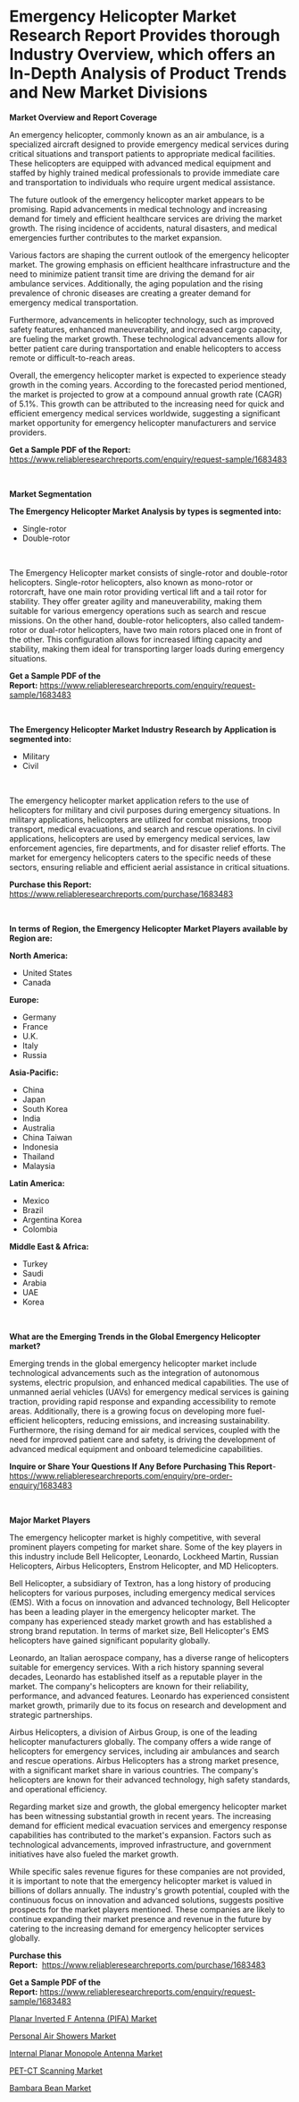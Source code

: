 <p><h1>Emergency Helicopter Market Research Report Provides thorough Industry Overview, which offers an In-Depth Analysis of Product Trends and New Market Divisions</h1></p><p><strong>Market Overview and Report Coverage</strong></p>
<p><p>An emergency helicopter, commonly known as an air ambulance, is a specialized aircraft designed to provide emergency medical services during critical situations and transport patients to appropriate medical facilities. These helicopters are equipped with advanced medical equipment and staffed by highly trained medical professionals to provide immediate care and transportation to individuals who require urgent medical assistance.</p><p>The future outlook of the emergency helicopter market appears to be promising. Rapid advancements in medical technology and increasing demand for timely and efficient healthcare services are driving the market growth. The rising incidence of accidents, natural disasters, and medical emergencies further contributes to the market expansion.</p><p>Various factors are shaping the current outlook of the emergency helicopter market. The growing emphasis on efficient healthcare infrastructure and the need to minimize patient transit time are driving the demand for air ambulance services. Additionally, the aging population and the rising prevalence of chronic diseases are creating a greater demand for emergency medical transportation.</p><p>Furthermore, advancements in helicopter technology, such as improved safety features, enhanced maneuverability, and increased cargo capacity, are fueling the market growth. These technological advancements allow for better patient care during transportation and enable helicopters to access remote or difficult-to-reach areas.</p><p>Overall, the emergency helicopter market is expected to experience steady growth in the coming years. According to the forecasted period mentioned, the market is projected to grow at a compound annual growth rate (CAGR) of 5.1%. This growth can be attributed to the increasing need for quick and efficient emergency medical services worldwide, suggesting a significant market opportunity for emergency helicopter manufacturers and service providers.</p></p>
<p><strong>Get a Sample PDF of the Report:</strong> <a href="https://www.reliableresearchreports.com/enquiry/request-sample/1683483">https://www.reliableresearchreports.com/enquiry/request-sample/1683483</a></p>
<p>&nbsp;</p>
<p><strong>Market Segmentation</strong></p>
<p><strong>The Emergency Helicopter Market Analysis by types is segmented into:</strong></p>
<p><ul><li>Single-rotor</li><li>Double-rotor</li></ul></p>
<p>&nbsp;</p>
<p><p>The Emergency Helicopter market consists of single-rotor and double-rotor helicopters. Single-rotor helicopters, also known as mono-rotor or rotorcraft, have one main rotor providing vertical lift and a tail rotor for stability. They offer greater agility and maneuverability, making them suitable for various emergency operations such as search and rescue missions. On the other hand, double-rotor helicopters, also called tandem-rotor or dual-rotor helicopters, have two main rotors placed one in front of the other. This configuration allows for increased lifting capacity and stability, making them ideal for transporting larger loads during emergency situations.</p></p>
<p><strong>Get a Sample PDF of the Report:</strong>&nbsp;<a href="https://www.reliableresearchreports.com/enquiry/request-sample/1683483">https://www.reliableresearchreports.com/enquiry/request-sample/1683483</a></p>
<p>&nbsp;</p>
<p><strong>The Emergency Helicopter Market Industry Research by Application is segmented into:</strong></p>
<p><ul><li>Military</li><li>Civil</li></ul></p>
<p>&nbsp;</p>
<p><p>The emergency helicopter market application refers to the use of helicopters for military and civil purposes during emergency situations. In military applications, helicopters are utilized for combat missions, troop transport, medical evacuations, and search and rescue operations. In civil applications, helicopters are used by emergency medical services, law enforcement agencies, fire departments, and for disaster relief efforts. The market for emergency helicopters caters to the specific needs of these sectors, ensuring reliable and efficient aerial assistance in critical situations.</p></p>
<p><strong>Purchase this Report:</strong>&nbsp; <a href="https://www.reliableresearchreports.com/purchase/1683483">https://www.reliableresearchreports.com/purchase/1683483</a></p>
<p>&nbsp;</p>
<p><strong>In terms of Region, the Emergency Helicopter Market Players available by Region are:</strong></p>
<p>
    <p> <strong> North America: </strong>
        <ul>
            <li>United States</li>
            <li>Canada</li>
        </ul>
        </p> 
    <p> <strong> Europe: </strong>
        <ul>
            <li>Germany</li>
            <li>France</li>
            <li>U.K.</li>
            <li>Italy</li>
            <li>Russia</li>
        </ul>
        </p> 
    <p> <strong> Asia-Pacific: </strong>
        <ul>
            <li>China</li>
            <li>Japan</li>
            <li>South Korea</li>
            <li>India</li>
            <li>Australia</li>
            <li>China Taiwan</li>
            <li>Indonesia</li>
            <li>Thailand</li>
            <li>Malaysia</li>
        </ul>
        </p> 
    <p> <strong> Latin America: </strong>
        <ul>
            <li>Mexico</li>
            <li>Brazil</li>
            <li>Argentina Korea</li>
            <li>Colombia</li>
        </ul>
        </p> 
    <p> <strong> Middle East & Africa: </strong>
        <ul>
            <li>Turkey</li>
            <li>Saudi</li>
            <li>Arabia</li>
            <li>UAE</li>
            <li>Korea</li>
        </ul>
    </p>
    </p>
<p>&nbsp;</p>
<p><strong>What are the Emerging Trends in the Global Emergency Helicopter market?</strong></p>
<p><p>Emerging trends in the global emergency helicopter market include technological advancements such as the integration of autonomous systems, electric propulsion, and enhanced medical capabilities. The use of unmanned aerial vehicles (UAVs) for emergency medical services is gaining traction, providing rapid response and expanding accessibility to remote areas. Additionally, there is a growing focus on developing more fuel-efficient helicopters, reducing emissions, and increasing sustainability. Furthermore, the rising demand for air medical services, coupled with the need for improved patient care and safety, is driving the development of advanced medical equipment and onboard telemedicine capabilities.</p></p>
<p><strong>Inquire or Share Your Questions If Any Before Purchasing This Report</strong>- <a href="https://www.reliableresearchreports.com/enquiry/pre-order-enquiry/1683483">https://www.reliableresearchreports.com/enquiry/pre-order-enquiry/1683483</a></p>
<p>&nbsp;</p>
<p><strong>Major Market Players</strong></p>
<p><p>The emergency helicopter market is highly competitive, with several prominent players competing for market share. Some of the key players in this industry include Bell Helicopter, Leonardo, Lockheed Martin, Russian Helicopters, Airbus Helicopters, Enstrom Helicopter, and MD Helicopters.</p><p>Bell Helicopter, a subsidiary of Textron, has a long history of producing helicopters for various purposes, including emergency medical services (EMS). With a focus on innovation and advanced technology, Bell Helicopter has been a leading player in the emergency helicopter market. The company has experienced steady market growth and has established a strong brand reputation. In terms of market size, Bell Helicopter's EMS helicopters have gained significant popularity globally.</p><p>Leonardo, an Italian aerospace company, has a diverse range of helicopters suitable for emergency services. With a rich history spanning several decades, Leonardo has established itself as a reputable player in the market. The company's helicopters are known for their reliability, performance, and advanced features. Leonardo has experienced consistent market growth, primarily due to its focus on research and development and strategic partnerships.</p><p>Airbus Helicopters, a division of Airbus Group, is one of the leading helicopter manufacturers globally. The company offers a wide range of helicopters for emergency services, including air ambulances and search and rescue operations. Airbus Helicopters has a strong market presence, with a significant market share in various countries. The company's helicopters are known for their advanced technology, high safety standards, and operational efficiency.</p><p>Regarding market size and growth, the global emergency helicopter market has been witnessing substantial growth in recent years. The increasing demand for efficient medical evacuation services and emergency response capabilities has contributed to the market's expansion. Factors such as technological advancements, improved infrastructure, and government initiatives have also fueled the market growth.</p><p>While specific sales revenue figures for these companies are not provided, it is important to note that the emergency helicopter market is valued in billions of dollars annually. The industry's growth potential, coupled with the continuous focus on innovation and advanced solutions, suggests positive prospects for the market players mentioned. These companies are likely to continue expanding their market presence and revenue in the future by catering to the increasing demand for emergency helicopter services globally.</p></p>
<p><strong>Purchase this Report:</strong>&nbsp;&nbsp;<a href="https://www.reliableresearchreports.com/purchase/1683483">https://www.reliableresearchreports.com/purchase/1683483</a></p>
<p></p>
<p><strong>Get a Sample PDF of the Report:</strong>&nbsp;<a href="https://www.reliableresearchreports.com/enquiry/request-sample/1683483">https://www.reliableresearchreports.com/enquiry/request-sample/1683483</a></p>
<p><p><a href="https://medium.com/@rahulv.reportprime/planar-inverted-f-antenna-pifa-market-competitive-analysis-market-trends-and-forecast-to-2030-127ccd80e34e">Planar Inverted F Antenna (PIFA) Market</a></p><p><a href="https://www.linkedin.com/pulse/personal-air-showers-market-size-growth-forecast-from/">Personal Air Showers Market</a></p><p><a href="https://medium.com/@snehareportprime/internal-planar-monopole-antenna-market-size-market-outlook-and-market-forecast-2023-to-2030-5e8e2f405341">Internal Planar Monopole Antenna Market</a></p><p><a href="https://www.linkedin.com/pulse/pet-ct-scanning-market-size-2023-2030-global-industrial/">PET-CT Scanning Market</a></p><p><a href="https://github.com/dringals/Market-Research-Report-List-1/blob/main/bambara-bean-market.md">Bambara Bean Market</a></p></p>